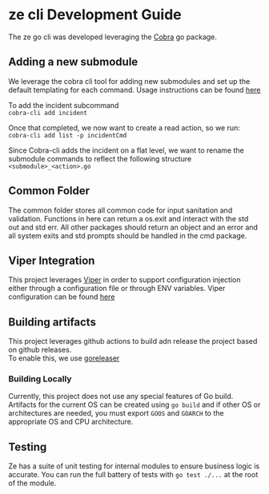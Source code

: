 # ze cli Development Guide
The ze go cli was developed leveraging the [Cobra](https://github.com/spf13/cobra) go package. 

## Adding a new submodule
We leverage the cobra cli tool for adding new submodules and set up the default
templating for each command.  Usage instructions can be found [here](https://github.com/spf13/cobra-cli/blob/main/README.md) 

To add the incident subcommand  
`cobra-cli add incident `

Once that completed, we now want to create a read action, so we run:
`cobra-cli add list -p incidentCmd`

Since Cobra-cli adds the incident on a flat level, we want to rename the 
submodule commands to reflect the following structure 
`<submodule>_<action>.go`

## Common Folder
The common folder stores all common code for input sanitation and validation.
Functions in here can return a os.exit and interact with the std out and std err.
All other packages should return an object and an error and all system exits 
and std prompts should be handled in the cmd package.

## Viper Integration
This project leverages [Viper](https://github.com/spf13/viper) in order to support 
configuration injection either through a configuration file or through ENV variables. 
Viper configuration can be found [here](cmd/root.go)


## Building artifacts 
This project leverages github actions to build adn release the project based on github releases.  
To enable this, we use [goreleaser](https://github.com/goreleaser/goreleaser)

### Building Locally
Currently, this project does not use any special features of Go build. Artifacts for the current OS can be created using `go build` and if other OS or architectures are needed, you must export `GOOS` and `GOARCH` to the appropriate OS and CPU architecture.

## Testing 
Ze has a suite of unit testing for internal modules to ensure business logic is accurate. You can run the full battery of tests with `go test ./...` at the root of the module.